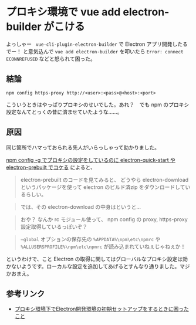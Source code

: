 # プロキシ環境で vue add electron-builder がこける

よっしゃー ` vue-cli-plugin-electron-builder` で Electron アプリ開発したるでー！ と意気込んで `vue add electron-builder` を叩いたら `Error: connect ECONNREFUSED` などと怒られて困った。

## 結論

```
npm config https-proxy http://<user>:<pass>@<host>:<port>
```

こういうときはやっぱりプロキシのせいでした。あれ？　でも npm のプロキシ設定なんてとっくの昔に済ませていたような……。

## 原因

同じ箇所でハマっておられる先人がいらっしゃって助かりました。

[npm config -g でプロキシの設定をしているのに electron-quick-start や electron-prebuilt でコケる](https://aquasoftware.net/blog/?p=927) によると、


>electron-prebuilt のコードを見てみると、 どうやら electron-download というパッケージを使って electron のビルド済zip をダウンロードしているらしい。

>では、その electron-download の中身はというと…

>おや？ なんか rc モジュール使って、 npm config の proxy, https-proxy 設定取得しているっぽいぞ？

> `–global` オプションの保存先の `%APPDATA%\npm\etc\npmrc` や `%ALLUSERSPROFILE%\npm\etc\npmrc` が読み込まれていねぇじゃねぇか！

というわけで、こと Electron の取得に関してはグローバルなプロキシ設定は効かないようです。ローカルな設定を追加してあげるとすんなり通りました。マジかおまえ。

## 参考リンク

* [プロキシ環境下でElectron開発環境の初期セットアップをするときに困ったこと](https://qiita.com/ota-meshi/items/69ed2333ed2ba0768178)
